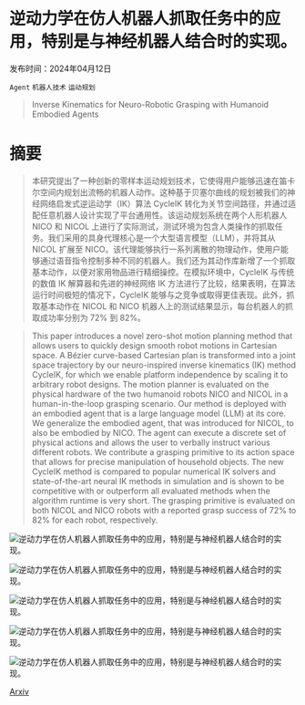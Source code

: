 # 逆动力学在仿人机器人抓取任务中的应用，特别是与神经机器人结合时的实现。

发布时间：2024年04月12日

`Agent` `机器人技术` `运动规划`

> Inverse Kinematics for Neuro-Robotic Grasping with Humanoid Embodied Agents

# 摘要

> 本研究提出了一种创新的零样本运动规划技术，它使得用户能够迅速在笛卡尔空间内规划出流畅的机器人动作。这种基于贝塞尔曲线的规划被我们的神经网络启发式逆运动学（IK）算法 CycleIK 转化为关节空间路径，并通过适配任意机器人设计实现了平台通用性。该运动规划系统在两个人形机器人 NICO 和 NICOL 上进行了实际测试，测试环境为包含人类操作的抓取任务。我们采用的具身代理核心是一个大型语言模型（LLM），并将其从 NICOL 扩展至 NICO。该代理能够执行一系列离散的物理动作，使用户能够通过语音指令控制多种不同的机器人。我们还为其动作库新增了一个抓取基本动作，以便对家用物品进行精细操控。在模拟环境中，CycleIK 与传统的数值 IK 解算器和先进的神经网络 IK 方法进行了比较，结果表明，在算法运行时间极短的情况下，CycleIK 能够与之竞争或取得更佳表现。此外，抓取基本动作在 NICOL 和 NICO 机器人上的测试结果显示，每台机器人的抓取成功率分别为 72% 到 82%。

> This paper introduces a novel zero-shot motion planning method that allows users to quickly design smooth robot motions in Cartesian space. A Bézier curve-based Cartesian plan is transformed into a joint space trajectory by our neuro-inspired inverse kinematics (IK) method CycleIK, for which we enable platform independence by scaling it to arbitrary robot designs. The motion planner is evaluated on the physical hardware of the two humanoid robots NICO and NICOL in a human-in-the-loop grasping scenario. Our method is deployed with an embodied agent that is a large language model (LLM) at its core. We generalize the embodied agent, that was introduced for NICOL, to also be embodied by NICO. The agent can execute a discrete set of physical actions and allows the user to verbally instruct various different robots. We contribute a grasping primitive to its action space that allows for precise manipulation of household objects. The new CycleIK method is compared to popular numerical IK solvers and state-of-the-art neural IK methods in simulation and is shown to be competitive with or outperform all evaluated methods when the algorithm runtime is very short. The grasping primitive is evaluated on both NICOL and NICO robots with a reported grasp success of 72% to 82% for each robot, respectively.

![逆动力学在仿人机器人抓取任务中的应用，特别是与神经机器人结合时的实现。](../../..//opt/data/Projects/HuggingArxiv/paper_images/2404.08825/x1.jpg)

![逆动力学在仿人机器人抓取任务中的应用，特别是与神经机器人结合时的实现。](../../..//opt/data/Projects/HuggingArxiv/paper_images/2404.08825/generator_alt_.png)

![逆动力学在仿人机器人抓取任务中的应用，特别是与神经机器人结合时的实现。](../../..//opt/data/Projects/HuggingArxiv/paper_images/2404.08825/cycle_ik_overview__.png)

![逆动力学在仿人机器人抓取任务中的应用，特别是与神经机器人结合时的实现。](../../..//opt/data/Projects/HuggingArxiv/paper_images/2404.08825/nico_trajectory_top_.png)

![逆动力学在仿人机器人抓取任务中的应用，特别是与神经机器人结合时的实现。](../../..//opt/data/Projects/HuggingArxiv/paper_images/2404.08825/nico_nicol_grasp_success_alt___.png)

[Arxiv](https://arxiv.org/abs/2404.08825)